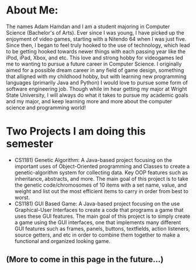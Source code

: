 # About Me:
The names Adam Hamdan and I am a student majoring in Computer Science (Bachelor's of Arts). Ever since I was young, I have picked up the enjoyment of video games, starting with a Nitendo 64 when I was just five. Since then, I began to feel truly hooked to the use of technology, which lead to be getting hooked towards newer things with each passing year like the iPod, iPad, Xbox, and etc. This love and strong hobby for videogames led me to wanting to pursue a future career in Computer Science. I originally aimed for a possible dream career in any field of game design, something that alligned with my childhood hobby, but with learning new programming languages (primarily Java and Python) I would love to pursue some form of software engineering job. Though while im hear getting my major at Wright State University, I will always do what it takes to pursue my academic goals and my major, and keep learning more and more about the computer science and programming world!
# Two Projects I am doing this semester 
- CS1181) Genetic Algorithm: A Java-based project focusing on the important uses of Object-Oriented programming and Classes to create a genetic-algorithm system for collecting data. Key OOP features such as inheritance, abstracts, and more. The main goal of this project is to take the genetic code/chromosomes of 10 items with a set name, value, and weight and list out the most efficient items to carry in order from best to worst.
- CS1181) GUI Based Game: A Java-based project focusing on the use Graphical-User Interfaces to create a code that programs a game that uses these GUI features. The main goal of this project is to simply create a game using the GUI interfaces, one that implements many different GUI features such as frames, panels, buttons, textfields, action listeners, source getters, and etc in order to combine them together to make a functional and organized looking game.
## (More to come in this page in the future...)
